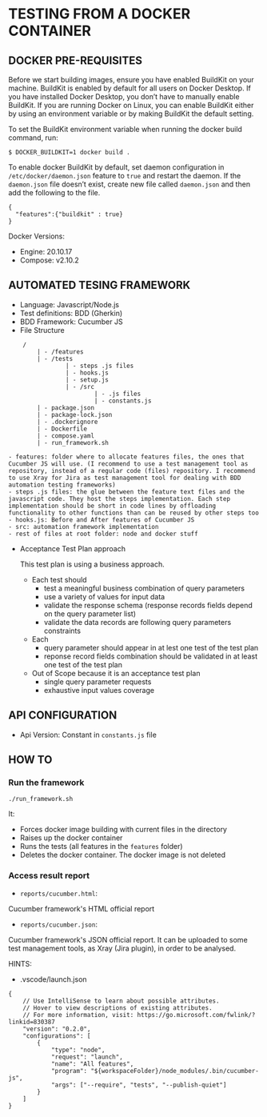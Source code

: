 # TESTING FROM A DOCKER CONTAINER

## DOCKER PRE-REQUISITES


Before we start building images, ensure you have enabled BuildKit on your machine. BuildKit is enabled by default for all users on Docker Desktop. If you have installed Docker Desktop, you don’t have to manually enable BuildKit. If you are running Docker on Linux, you can enable BuildKit either by using an environment variable or by making BuildKit the default setting.

To set the BuildKit environment variable when running the docker build command, run:

```
$ DOCKER_BUILDKIT=1 docker build .
```


To enable docker BuildKit by default, set daemon configuration in `/etc/docker/daemon.json` feature to `true` and restart the daemon. If the `daemon.json` file doesn’t exist, create new file called `daemon.json` and then add the following to the file.

```
{
  "features":{"buildkit" : true}
}
```

Docker Versions:
- Engine: 20.10.17
- Compose: v2.10.2


## AUTOMATED TESING FRAMEWORK

- Language: Javascript/Node.js
- Test definitions: BDD (Gherkin)
- BDD Framework: Cucumber JS
- File Structure

```
    /
        | - /features
        | - /tests
                | - steps .js files
                | - hooks.js
                | - setup.js
                | - /src
                        | - .js files
                        | - constants.js
        | - package.json
        | - package-lock.json
        | - .dockerignore
        | - Dockerfile
        | - compose.yaml
        | - run_framework.sh
```

    - features: folder where to allocate features files, the ones that Cucumber JS will use. (I recommend to use a test management tool as repository, instead of a regular code (files) repository. I recommend to use Xray for Jira as test management tool for dealing with BDD automation testing frameworks)
    - steps .js files: the glue between the feature text files and the javascript code. They host the steps implementation. Each step implementation should be short in code lines by offloading functionality to other functions than can be reused by other steps too
    - hooks.js: Before and After features of Cucumber JS
    - src: automation framework implementation
    - rest of files at root folder: node and docker stuff


- Acceptance Test Plan approach

    This test plan is using a business approach. 
    - Each test should
        - test a meaningful business combination of query parameters
        - use a variety of values for input data
        - validate the response schema (response records fields depend on the query parameter list)
        - validate the data records are following query parameters constraints
    - Each
        - query parameter should appear in at lest one test of the test plan
        - reponse record fields combination should be validated in at least one test of the test plan
    - Out of Scope because it is an acceptance test plan
        - single query parameter requests 
        - exhaustive input values coverage



## API CONFIGURATION

- Api Version: Constant in `constants.js` file


## HOW TO

### Run the framework

```
./run_framework.sh
```

It: 
- Forces docker image building with current files in the directory
- Raises up the docker container
- Runs the tests (all features in the `features` folder)
- Deletes the docker container. The docker image is not deleted


### Access result report

- `reports/cucumber.html`:

Cucumber framework's HTML official report 

- `reports/cucumber.json`:

Cucumber framework's JSON official report. It can be uploaded to some test management tools, as Xray (Jira plugin), in order to be analysed.



HINTS:

- .vscode/launch.json

```
{
    // Use IntelliSense to learn about possible attributes.
    // Hover to view descriptions of existing attributes.
    // For more information, visit: https://go.microsoft.com/fwlink/?linkid=830387
    "version": "0.2.0",
    "configurations": [
        {
            "type": "node",
            "request": "launch",
            "name": "All features",
            "program": "${workspaceFolder}/node_modules/.bin/cucumber-js",
            "args": ["--require", "tests", "--publish-quiet"]
        }
    ]
}



